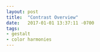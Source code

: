 ```yaml
---
layout: post
title:  "Contrast Overview"
date:   2017-01-01 13:37:11 -0700
tags:
- gestalt
- color harmonies
---
```

